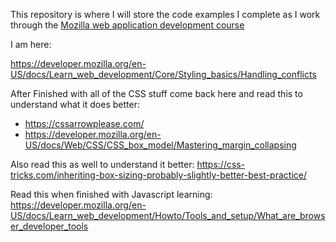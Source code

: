 This repository is where I will store the code examples I complete as I work through the [Mozilla web application development course](https://developer.mozilla.org/en-US/docs/Learn_web_development/Getting_started)

I am here: 

https://developer.mozilla.org/en-US/docs/Learn_web_development/Core/Styling_basics/Handling_conflicts

After Finished with all of the CSS stuff come back here and read this to understand what it does better:
* https://cssarrowplease.com/
* https://developer.mozilla.org/en-US/docs/Web/CSS/CSS_box_model/Mastering_margin_collapsing

Also read this as well to understand it better: 
https://css-tricks.com/inheriting-box-sizing-probably-slightly-better-best-practice/

Read this when finished with Javascript learning:
https://developer.mozilla.org/en-US/docs/Learn_web_development/Howto/Tools_and_setup/What_are_browser_developer_tools